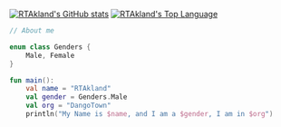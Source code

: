 [![RTAkland's GitHub stats](https://github-readme-stats-git-masterrstaa-rickstaa.vercel.app/api?username=RTAkland&theme=tokyonight)](https://github.com/RTAkland)
[![RTAkland's Top Language](https://github-readme-stats.vercel.app/api/top-langs/?username=RTAkland&layout=compact&theme=tokyonight)](https://github.com/RTAkland)

```kotlin
// About me

enum class Genders {
    Male, Female
}

fun main():
    val name = "RTAkland"
    val gender = Genders.Male
    val org = "DangoTown"
    println("My Name is $name, and I am a $gender, I am in $org")
```
